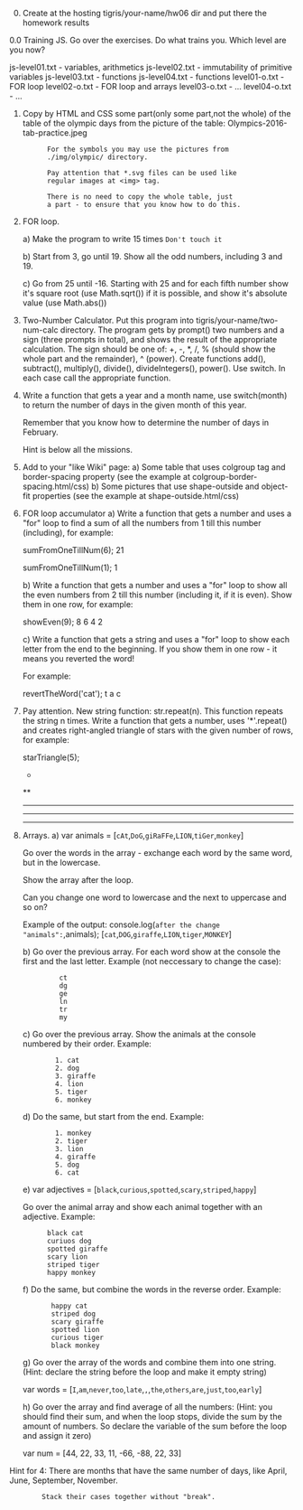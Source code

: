 0. Create at the hosting tigris/your-name/hw06 dir
   and put there the homework results

0.0 Training JS. Go over the exercises. Do what trains you.
   Which level are you now?

   js-level01.txt - variables, arithmetics
   js-level02.txt - immutability of primitive variables
   js-level03.txt - functions
   js-level04.txt - functions
   level01-o.txt - FOR loop
   level02-o.txt - FOR loop and arrays
   level03-o.txt - ...
   level04-o.txt - ...

1. Copy by HTML and CSS some part(only some part,not the whole) of the table
             of the olympic days from the picture of the table:
             Olympics-2016-tab-practice.jpeg

             For the symbols you may use the pictures from
             ./img/olympic/ directory.

             Pay attention that *.svg files can be used like
             regular images at <img> tag.

             There is no need to copy the whole table, just
             a part - to ensure that you know how to do this.

2. FOR loop.

   a) Make the program to write 15 times
      `Don't touch it`

   b) Start from 3, go until 19.
      Show all the odd numbers,
      including 3 and 19.

   c) Go from 25 until -16.
      Starting with 25 and for each fifth
      number show it's square root
      (use Math.sqrt()) if it is possible,
      and show it's absolute value
      (use Math.abs())

3. Two-Number Calculator.
   Put this program into tigris/your-name/two-num-calc directory.
   The program gets by prompt() two numbers and a sign
   (three prompts in total),
   and shows the result of the appropriate calculation.
   The sign should be one of: +, -, *, /,
   % (should show the whole part and the remainder), ^ (power).
   Create functions add(), subtract(), multiply(), divide(),
   divideIntegers(), power().
   Use switch. In each case call the appropriate function.

4. Write a function that gets a year and a month name,
   use switch(month) to return the number
   of days in the given month of this year.

   Remember that you know how to determine the number
   of days in February.

   Hint is below all the missions.

5. Add to your "like Wiki" page:
   a) Some table that uses colgroup tag and border-spacing property
      (see the example at colgroup-border-spacing.html/css)
   b) Some pictures that use shape-outside and object-fit properties
      (see the example at shape-outside.html/css)

6. FOR loop accumulator
   a) Write a function that gets a number and uses a "for" loop
      to find a sum of all the numbers from 1 till this number (including), for example:

      sumFromOneTillNum(6);
      21

      sumFromOneTillNum(1);
      1

   b) Write a function that gets a number and uses a "for" loop
      to show all the even numbers from 2 till this number (including it, if it is even).
      Show them in one row, for example:

      showEven(9);
      8 6 4 2

   c) Write a function that gets a string and uses a "for" loop
      to show each letter from the end to the beginning.
      If you show them in one row - it means you reverted the word!

      For example:

      revertTheWord('cat');
      t a c

7. Pay attention. New string function: str.repeat(n).
   This function repeats the string n times.
   Write a function that gets a number, uses '*'.repeat()
   and creates right-angled triangle
   of stars with the given number of rows, for example:

   starTriangle(5);

   *
   **
   ***
   ****
   *****

8. Arrays.
   a) var animals = [`cAt`,`DoG`,`giRaFFe`,`LION`,`tiGer`,`monkey`]

      Go over the words in the array - exchange each word
      by the same word, but in the lowercase.

      Show the array after the loop.

      Can you change one word to lowercase and the next to uppercase and so on?

      Example of the output:
      console.log(`after the change "animals":`,animals);
      [`cat`,`DOG`,`giraffe`,`LION`,`tiger`,`MONKEY`]

   b) Go over the previous array. For each word show at the console
      the first and the last letter. Example (not neccessary to change the case):

                ct
                dg
                ge
                ln
                tr
                my

   c) Go over the previous array. Show the animals at the console
      numbered by their order. Example:

               1. cat
               2. dog
               3. giraffe
               4. lion
               5. tiger
               6. monkey

   d) Do the same, but start from the end. Example:

               1. monkey
               2. tiger
               3. lion
               4. giraffe
               5. dog
               6. cat

   e) var adjectives = [`black`,`curious`,`spotted`,`scary`,`striped`,`happy`]

      Go over the animal array and show each animal together with
      an adjective. Example:

             black cat
             curiuos dog
             spotted giraffe
             scary lion
             striped tiger
             happy monkey

   f) Do the same, but combine the words in the reverse order. Example:

              happy cat
              striped dog
              scary giraffe
              spotted lion
              curious tiger
              black monkey

   g) Go over the array of the words and combine them into one string.
      (Hint: declare the string before the loop and make it empty string)

      var words = [`I`,`am`,`never`,`too`,`late`,`,`,`the`,`others`,`are`,`just`,`too`,`early`]

   h) Go over the array and find average of all the numbers:
      (Hint: you should find their sum, and when the loop stops,
             divide the sum by the amount of numbers.
             So declare the variable of the sum before the loop
             and assign it zero)

      var num = [44, 22, 33, 11, -66, -88, 22, 33]

Hint for 4: There are months that have the same number
            of days, like April, June, September, November.

            Stack their cases together without "break".
